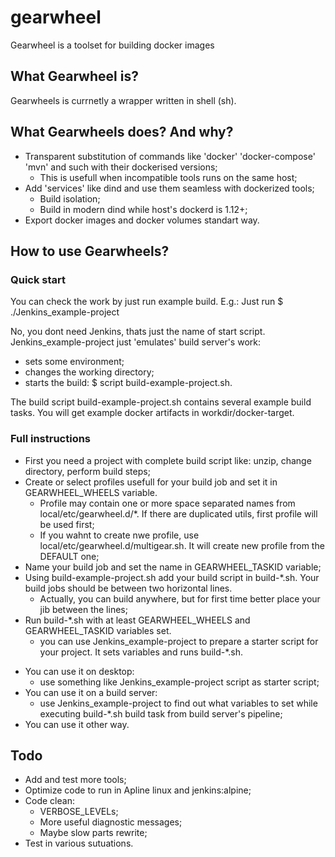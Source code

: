 # gearwheel

Gearwheel is a toolset for building docker images

## What Gearwheel is?

Gearwheels is currnetly a wrapper written in shell (sh).

## What Gearwheels does? And why?

* Transparent substitution of commands like 'docker' 'docker-compose' 'mvn' and such with their dockerised versions;
  * This is usefull when incompatible tools runs on the same host;
* Add 'services' like dind and use them seamless with dockerized tools;
  * Build isolation;
  * Build in modern dind while host's dockerd is 1.12+;
* Export docker images and docker volumes standart way.

## How to use Gearwheels?

### Quick start

You can check the work by just run example build. E.g.: Just run $ ./Jenkins_example-project

No, you dont need Jenkins, thats just the name of start script.
Jenkins_example-project just 'emulates' build server's work:
- sets some environment;
- changes the working directory;
- starts the build: $ script build-example-project.sh.

The build script build-example-project.sh contains several example build tasks.
You will get example docker artifacts in workdir/docker-target.

### Full instructions

- First you need a project with complete build script like: unzip, change directory, perform build steps;
- Create or select profiles usefull for your build job and set it in GEARWHEEL_WHEELS variable.
  - Profile may contain one or more space separated names from local/etc/gearwheel.d/*. If there are duplicated utils, first profile will be used first;
  - If you wahnt to create nwe profile, use local/etc/gearwheel.d/multigear.sh. It will create new profile from the DEFAULT one;
- Name your build job and set the name in GEARWHEEL_TASKID variable;
- Using build-example-project.sh add your build script in build-*.sh. Your build jobs should be between two horizontal lines.
  - Actually, you can build anywhere, but for first time better place your jib between the lines;
- Run build-*.sh with at least GEARWHEEL_WHEELS and GEARWHEEL_TASKID variables set.
  - you can use Jenkins_example-project to prepare a starter script for your project. It sets variables and runs build-*.sh.

* You can use it on desktop:
  - use something like Jenkins_example-project script as starter script;
* You can use it on a build server:
  - use Jenkins_example-project to find out what variables to set while executing build-*.sh build task from build server's pipeline;
* You can use it other way.

## Todo

* Add and test more tools;
* Optimize code to run in Apline linux and jenkins:alpine;
* Code clean:
  * VERBOSE_LEVELs;
  * More useful diagnostic messages;
  * Maybe slow parts rewrite;
* Test in various sutuations.
